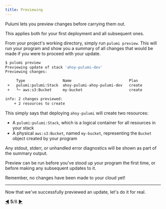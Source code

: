 ```yaml
---
title: Previewing
---
```


Pulumi lets you preview changes before carrying them out.

This applies both for your first deployment and all subsequent ones.

From your project's working directory, simply run `pulumi preview`.  This will run your program and show you a summary
of all changes that would be made if you were to proceed with your update.

```bash
$ pulumi preview
Previewing update of stack 'ahoy-pulumi-dev'
Previewing changes:

     Type                 Name                          Plan
 +   pulumi:pulumi:Stack  ahoy-pulumi-ahoy-pulumi-dev   create
 +   └─ aws:s3:Bucket     my-bucket                     create

info: 2 changes previewed:
    + 2 resources to create
```

This simply says that deploying `ahoy-pulumi` will create two resources:

* A `pulumi:pulumi:Stack`, which is a logical container for all resources in your stack
* A physical `aws:s3:Bucket`, named `my-bucket`, representing the `Bucket` object created by your program

Any stdout, stderr, or unhandled error diagnostics will be shown as part of the summary output.

Preview can be run before you've stood up your program the first time, or before making any subsequent updates to it.

Remember, no changes have been made to your cloud yet!

***

Now that we've successfully previewed an update, let's do it for real.

<div class="tour-nav">
    <a class="tour-button enabled" href="basics-deploying.html" title="Deploying code">◀</a>
    <span class="tour-index"><strong>5</strong>/8</span>
    <a class="tour-button enabled" href="basics-up.html" title="Spinning up">▶</a>
</div>
